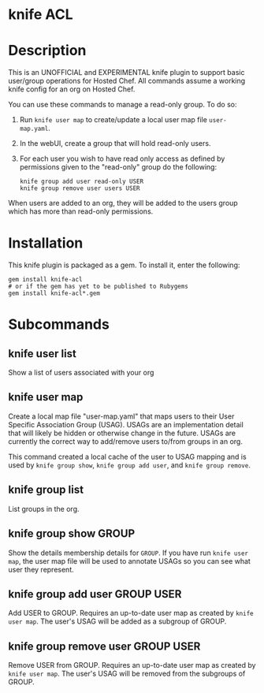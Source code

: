 # knife ACL

# Description

This is an UNOFFICIAL and EXPERIMENTAL knife plugin to support basic
user/group operations for Hosted Chef. All commands assume a working
knife config for an org on Hosted Chef.

You can use these commands to manage a read-only group.  To do so:

1. Run `knife user map` to create/update a local user map file
   `user-map.yaml`.

2. In the webUI, create a group that will hold read-only users.

3. For each user you wish to have read only access as defined by
   permissions given to the "read-only" group do the following:

       knife group add user read-only USER
       knife group remove user users USER

When users are added to an org, they will be added to the users group
which has more than read-only permissions.

# Installation

This knife plugin is packaged as a gem.  To install it, enter the
following:

    gem install knife-acl
    # or if the gem has yet to be published to Rubygems
    gem install knife-acl*.gem

# Subcommands

## knife user list

Show a list of users associated with your org

## knife user map

Create a local map file "user-map.yaml" that maps users to their User
Specific Association Group (USAG).  USAGs are an implementation detail
that will likely be hidden or otherwise change in the future.  USAGs
are currently the correct way to add/remove users to/from groups in an
org.

This command created a local cache of the user to USAG mapping and is
used by `knife group show`, `knife group add user`, and `knife group
remove`.

## knife group list

List groups in the org.

## knife group show GROUP

Show the details membership details for `GROUP`. If you have run
`knife user map`, the user map file will be used to annotate USAGs so
you can see what user they represent.

## knife group add user GROUP USER

Add USER to GROUP.  Requires an up-to-date user map as created by
`knife user map`.  The user's USAG will be added as a subgroup of
GROUP.

## knife group remove user GROUP USER

Remove USER from GROUP. Requires an up-to-date user map as created by
`knife user map`.  The user's USAG will be removed from the subgroups
of GROUP.



